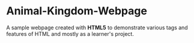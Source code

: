 # Animal-Kingdom-Webpage
A sample webpage created with **HTML5** to demonstrate various tags and features of HTML and mostly as a learner's project.
